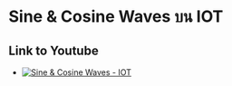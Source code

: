 # Sine & Cosine Waves บน IOT
## Link to Youtube

- [![Sine & Cosine Waves - IOT](https://github.com/TOEYJIRAKID/SinCos-Wave-IOT/assets/167008371/8c34427e-5737-49ed-acf0-114931a58fff)](https://youtu.be/62LpxWNeSRU?si=wRCOofGbFV8BDC1m) 
